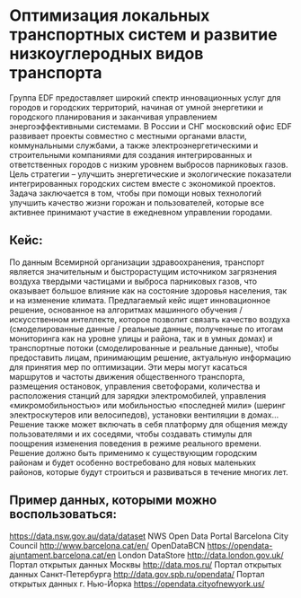 
# Оптимизация локальных транспортных систем и развитие низкоуглеродных видов транспорта  

Группа EDF предоставляет широкий спектр инновационных услуг для городов и городских территорий, начиная от умной энергетики и городского планирования и заканчивая управлением энергоэффективными системами. В России и СНГ московский офис EDF развивает проекты совместно с местными органами власти, коммунальными службами, а также электроэнергетическими и строительными компаниями для создания интегрированных и ответственных городов с низким уровнем выбросов парниковых газов. 
Цель стратегии – улучшить энергетические и экологические показатели интегрированных городских систем вместе с экономикой проектов. Задача заключается в том, чтобы при помощи новых технологий улучшить качество жизни горожан и пользователей, которые все активнее принимают участие в ежедневном управлении городами.  

## Кейс:

По данным Всемирной организации здравоохранения, транспорт является значительным и быстрорастущим источником загрязнения воздуха твердыми частицами и выброса парниковых газов, что оказывает большое влияние как на состояние здоровья населения, так и на изменение климата. 
Предлагаемый кейс ищет инновационное решение, основанное на алгоритмах машинного обучения / искусственном интеллекте, которое позволит связать качество воздуха (смоделированные данные / реальные данные, полученные по итогам мониторинга как на уровне улицы и района, так и в умных домах) и транспортные потоки (смоделированные и реальные данные), чтобы предоставить лицам, принимающим решение, актуальную информацию для принятия мер по оптимизации. 
Эти меры могут касаться маршрутов и частоты движения общественного транспорта, размещения остановок, управления светофорами, количества и расположения станций для зарядки электромобилей, управления «микромобильностью» или мобильностью «последней мили» (шеринг электроскутеров или велосипедов), установки вентиляции в домах… 
Решение также может включать в себя платформу для общения между пользователями и их соседями, чтобы создавать стимулы для поощрения изменения поведения в режиме реального времени. 
Решение должно быть применимо к существующим городским районам и будет особенно востребовано для новых маленьких районов, которые будут строиться и развиваться в течение многих лет. 

## Пример данных, которыми можно воспользоваться:

https://data.nsw.gov.au/data/dataset NWS Open Data Portal
Barcelona City Council http://www.barcelona.cat/en/
OpenDataBCN https://opendata-ajuntament.barcelona.cat/en
London DataStore http://data.london.gov.uk/
Портал открытых данных Москвы http://data.mos.ru/
Портал открытых данных Санкт-Петербурга http://data.gov.spb.ru/opendata/
Портал открытых данных г. Нью-Йорка https://opendata.cityofnewyork.us/
